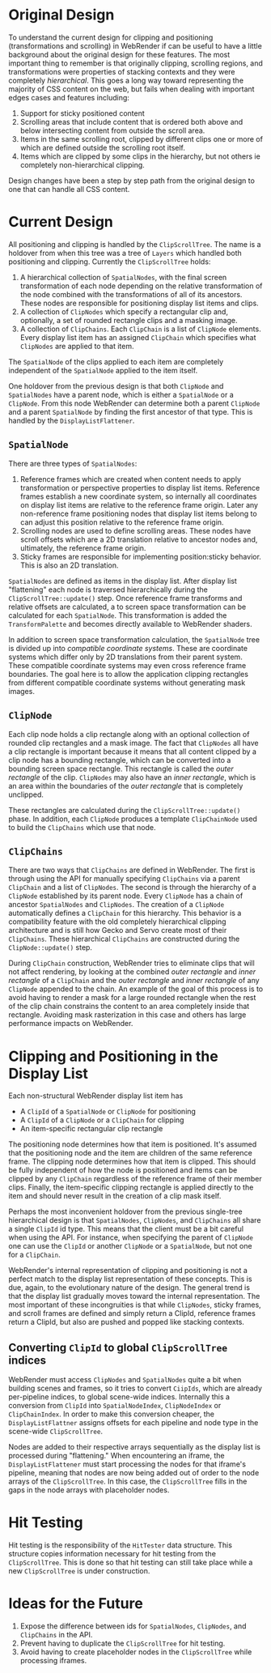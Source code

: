 # Original Design

To understand the current design for clipping and positioning (transformations
and scrolling) in WebRender if can be useful to have a little background about
the original design for these features. The most important thing to remember is
that originally clipping, scrolling regions, and transformations were
properties of stacking contexts and they were completely _hierarchical_. This
goes a long way toward representing the majority of CSS content on the web, but
fails when dealing with important edges cases and features including:
 1. Support for sticky positioned content
 2. Scrolling areas that include content that is ordered both above and below
    intersecting content from outside the scroll area.
 3. Items in the same scrolling root, clipped by different clips one or more of
    which are defined outside the scrolling root itself.
 4. Items which are clipped by some clips in the hierarchy, but not others ie
    completely non-hierarchical clipping.

Design changes have been a step by step path from the original design to one
that can handle all CSS content.

# Current Design

All positioning and clipping is handled by the `ClipScrollTree`. The name is a
holdover from when this tree was a tree of `Layers` which handled both
positioning and clipping. Currently the `ClipScrollTree` holds:
 1. A hierarchical collection of `SpatialNodes`, with the final screen
    transformation of each node depending on the relative transformation of the
    node combined with the transformations of all of its ancestors. These nodes
    are responsible for positioning display list items and clips.
 2. A collection of `ClipNodes` which specify a rectangular clip and, optionally,
    a set of rounded rectangle clips and a masking image.
 3. A collection of `ClipChains`. Each `ClipChain` is a list of `ClipNode`
    elements. Every display list item has an assigned `ClipChain` which
    specifies what `ClipNodes` are applied to that item.

The `SpatialNode` of the clips applied to each item are completely independent of
the `SpatialNode` applied to the item itself.

One holdover from the previous design is that both `ClipNode` and `SpatialNodes`
have a parent node, which is either a `SpatialNode` or a `ClipNode`.  From this
node WebRender can determine both a parent `ClipNode` and a parent `SpatialNode`
by finding the first ancestor of that type. This is handled by the
`DisplayListFlattener`.

## `SpatialNode`
There are three types of `SpatialNodes`:
  1. Reference frames which are created when content needs to apply
     transformation or perspective properties to display list items. Reference
     frames establish a new coordinate system, so internally all coordinates on
     display list items are relative to the reference frame origin. Later
     any non-reference frame positioning nodes that display list items belong
     to can adjust this position relative to the reference frame origin.
  2. Scrolling nodes are used to define scrolling areas. These nodes have scroll
     offsets which are a 2D translation relative to ancestor nodes and, ultimately,
     the reference frame origin.
  3. Sticky frames are responsible for implementing position:sticky behavior.
     This is also an 2D translation.

`SpatialNodes` are defined as items in the display list. After display list
"flattening" each node is traversed hierarchically during the
`ClipScrollTree::update()` step. Once reference frame transforms and relative
offsets are calculated, a to screen space transformation can be calculated for
each `SpatialNode`. This transformation is added the `TransformPalette` and
becomes directly available to WebRender shaders.

In addition to screen space transformation calculation, the `SpatialNode` tree
is divided up into _compatible coordinate systems_. These are coordinate systems
which differ only by 2D translations from their parent system. These compatible
coordinate systems may even cross reference frame boundaries. The goal here is
to allow the application clipping rectangles from different compatible
coordinate systems without generating mask images.

## `ClipNode`

Each clip node holds a clip rectangle along with an optional collection of
rounded clip rectangles and a mask image. The fact that `ClipNodes` all have a
clip rectangle is important because it means that all content clipped by a
clip node has a bounding rectangle, which can be converted into a bounding
screen space rectangle.  This rectangle is called the _outer rectangle_ of the
clip. `ClipNodes` may also have an _inner rectangle_, which is an area within
the boundaries of the _outer rectangle_ that is completely unclipped.

These rectangles are calculated during the `ClipScrollTree::update()` phase. In
addition, each `ClipNode` produces a template `ClipChainNode` used to build
the `ClipChains` which use that node.

## `ClipChains`

There are two ways that `ClipChains` are defined in WebRender. The first is
through using the API for manually specifying `ClipChains` via a parent
`ClipChain` and a list of `ClipNodes`. The second is through the hierarchy of a
`ClipNode` established by its parent node. Every `ClipNode` has a chain of
ancestor `SpatialNodes` and `ClipNodes`. The creation of a `ClipNode`
automatically defines a `ClipChain` for this hierarchy. This behavior is a
compatibility feature with the old completely hierarchical clipping architecture
and is still how Gecko and Servo create most of their `ClipChains`. These
hierarchical `ClipChains` are constructed during the `ClipNode::update()` step.

During `ClipChain` construction, WebRender tries to eliminate clips that will
not affect rendering, by looking at the combined _outer rectangle_ and _inner
rectangle_ of a `ClipChain` and the _outer rectangle_ and _inner rectangle_ of
any `ClipNode` appended to the chain. An example of the goal of this process is
to avoid having to render a mask for a large rounded rectangle when the rest of
the clip chain constrains the content to an area completely inside that
rectangle. Avoiding mask rasterization in this case and others has large
performance impacts on WebRender.

# Clipping and Positioning in the Display List

Each non-structural WebRender display list item has
 * A `ClipId` of a `SpatialNode` or `ClipNode` for positioning
 * A `ClipId` of a `ClipNode` or a `ClipChain` for clipping
 * An item-specific rectangular clip rectangle

The positioning node determines how that item is positioned. It's assumed that
the positioning node and the item are children of the same reference frame. The
clipping node determines how that item is clipped. This should be fully
independent of how the node is positioned and items can be clipped by any
`ClipChain` regardless of the reference frame of their member clips. Finally,
the item-specific clipping rectangle is applied directly to the item and should
never result in the creation of a clip mask itself.

Perhaps the most inconvenient holdover from the previous single-tree
hierarchical design is that `SpatialNodes`, `ClipNodes`, and `ClipChains` all
share a single `ClipId` id type. This means that the client must be a bit
careful when using the API. For instance, when specifying the parent of
`ClipNode` one can use the `ClipId` or another `ClipNode` or a `SpatialNode`,
but not one for a `ClipChain`.

WebRender's internal representation of clipping and positioning is not a perfect
match to the display list representation of these concepts. This is due, again,
to the evolutionary nature of the design. The general trend is that the display
list gradually moves toward the internal representation. The most important of
these incongruities is that while `ClipNodes`, sticky frames, and scroll frames
are defined and simply return a ClipId, reference frames return a ClipId, but
also are pushed and popped like stacking contexts.

## Converting `ClipId` to global `ClipScrollTree` indices

WebRender must access `ClipNodes` and `SpatialNodes` quite a bit when building
scenes and frames, so it tries to convert `CiipIds`, which are already
per-pipeline indices, to global scene-wide indices.  Internally this a
conversion from `ClipId` into `SpatialNodeIndex`, `ClipNodeIndex` or
`ClipChainIndex`. In order to make this conversion cheaper, the
`DisplayListFlattner` assigns offsets for each pipeline and node type in the
scene-wide `ClipScrollTree`.

Nodes are added to their respective arrays sequentially as the display list is
processed during "flattening." When encountering an iframe, the
`DisplayListFlattener` must start processing the nodes for that iframe's
pipeline, meaning that nodes are now being added out of order to the node arrays
of the `ClipScrollTree`. In this case, the `ClipScrollTree` fills in the gaps in
the node arrays with placeholder nodes.

# Hit Testing

Hit testing is the responsibility of the `HitTester` data structure. This
structure copies information necessary for hit testing from the
`ClipScrollTree`. This is done so that hit testing can still take place while a
new `ClipScrollTree` is under construction.

# Ideas for the Future
1. Expose the difference between ids for `SpatialNodes`, `ClipNodes`, and
   `ClipChains` in the API.
2. Prevent having to duplicate the `ClipScrollTree` for hit testing.
3. Avoid having to create placeholder nodes in the `ClipScrollTree` while
   processing iframes.
